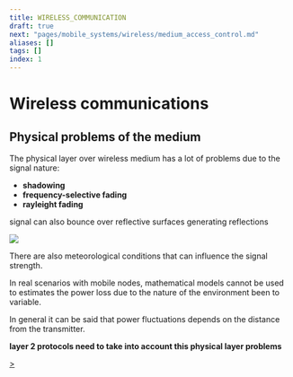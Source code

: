 ```yaml
---
title: WIRELESS_COMMUNICATION
draft: true
next: "pages/mobile_systems/wireless/medium_access_control.md"
aliases: []
tags: []
index: 1
---
```


# Wireless communications

## Physical problems of the medium

The physical layer over wireless medium has a lot of problems due to the signal nature:

- **shadowing**
- **frequency-selective fading**
- **rayleight fading**

signal can also bounce over reflective surfaces generating reflections

![](assets/mobile_systems/Pasted%20image%2020240604175345.png)

There are also meteorological conditions that can influence the signal strength.

In real scenarios with mobile nodes, mathematical models cannot be used to estimates the power loss due to the nature of the environment been to variable.

In general it can be said that power fluctuations depends on the distance from the transmitter.

**layer 2 protocols need to take into account this physical layer problems**

[>](pages/mobile_systems/wireless/medium_access_control.md)
